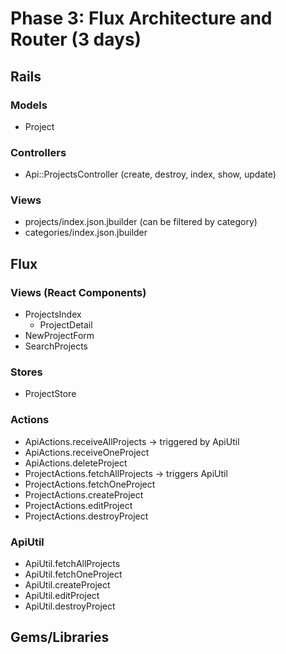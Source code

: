 # Phase 3: Flux Architecture and Router (3 days)

## Rails
### Models
* Project

### Controllers
* Api::ProjectsController (create, destroy, index, show, update)

### Views
* projects/index.json.jbuilder (can be filtered by category)
* categories/index.json.jbuilder

## Flux
### Views (React Components)
* ProjectsIndex
  - ProjectDetail
* NewProjectForm
* SearchProjects

### Stores
* ProjectStore

### Actions
* ApiActions.receiveAllProjects -> triggered by ApiUtil
* ApiActions.receiveOneProject
* ApiActions.deleteProject
* ProjectActions.fetchAllProjects -> triggers ApiUtil
* ProjectActions.fetchOneProject
* ProjectActions.createProject
* ProjectActions.editProject
* ProjectActions.destroyProject

### ApiUtil
* ApiUtil.fetchAllProjects
* ApiUtil.fetchOneProject
* ApiUtil.createProject
* ApiUtil.editProject
* ApiUtil.destroyProject

## Gems/Libraries
